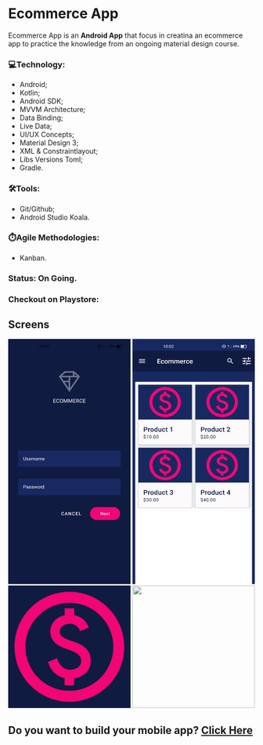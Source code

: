 # Ecommerce App

Ecommerce App is an **Android App** that focus in creatina an ecommerce app to practice the knowledge from an ongoing material design course.

### 💻Technology:
* Android;
* Kotlin;
* Android SDK;
* MVVM Architecture;
* Data Binding;
* Live Data;
* UI/UX Concepts;
* Material Design 3;
* XML & Constraintlayout;
* Libs Versions Toml;
* Gradle.

### 🛠️Tools:
* Git/Github;
* Android Studio Koala.

### ⏱️Agile Methodologies:
* Kanban.

### Status: On Going.

### Checkout on Playstore: 

## Screens
<p align="center">
  <img src="./img/print_1.jpg" width="250" height="500"/>
  <img src="./img/print_2.jpg" width="250" height="500"/>
  <img src="./img/ecommerce.png" width="250" height="250"/>
  <img src="./img/michin_logo.PNG" width="250" height="250"/>
 </p>

Do you want to build your mobile app? <a href="https://www.linkedin.com/company/michi-in/"> **Click Here** </a>
-------------------------------------------------------------------------------------------------------------------------------------------

<!--   <img src="./img/print_3.jpg" width="250" height="500"/> -->
